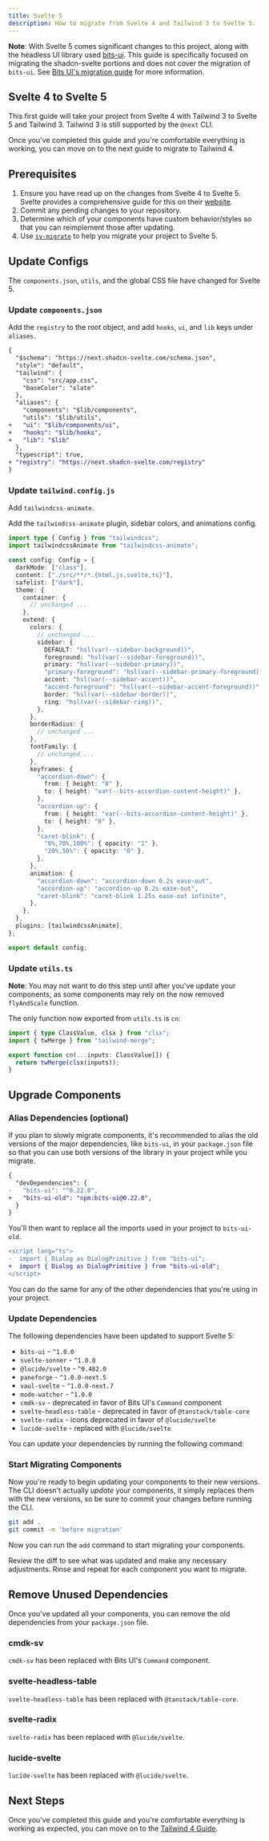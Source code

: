 ```yaml
---
title: Svelte 5
description: How to migrate from Svelte 4 and Tailwind 3 to Svelte 5.
---
```


<script>
    import { Steps, PMExecute, PMInstall, PMRemove, Callout } from "$lib/components/docs";
</script>

<Callout>

**Note**: With Svelte 5 comes significant changes to this project, along with the headless UI library used [bits-ui](https://bits-ui.com). This guide is specifically focused on migrating the shadcn-svelte portions and does not cover the migration of `bits-ui`. See [Bits UI's migration guide](https://bits-ui.com/docs/migration-guide) for more information.

</Callout>

## Svelte 4 to Svelte 5

This first guide will take your project from Svelte 4 with Tailwind 3 to Svelte 5 and Tailwind 3. Tailwind 3 is still supported by the `@next` CLI.

Once you've completed this guide and you're comfortable everything is working, you can move on to the next guide to migrate to Tailwind 4.

## Prerequisites

1. Ensure you have read up on the changes from Svelte 4 to Svelte 5. Svelte provides a comprehensive guide for this on their [website](https://svelte.dev/docs/svelte/v5-migration-guide).
2. Commit any pending changes to your repository.
3. Determine which of your components have custom behavior/styles so that you can reimplement those after updating.
4. Use [`sv-migrate`](https://svelte.dev/docs/cli/sv-migrate) to help you migrate your project to Svelte 5.

## Update Configs

The `components.json`, `utils`, and the global CSS file have changed for Svelte 5.

### Update `components.json`

Add the `registry` to the root object, and add `hooks`, `ui`, and `lib` keys under `aliases`.

```diff
{
  "$schema": "https://next.shadcn-svelte.com/schema.json",
  "style": "default",
  "tailwind": {
    "css": "src/app.css",
    "baseColor": "slate"
  },
  "aliases": {
    "components": "$lib/components",
    "utils": "$lib/utils",
+   "ui": "$lib/components/ui",
+   "hooks": "$lib/hooks",
+   "lib": "$lib"
  },
  "typescript": true,
+ "registry": "https://next.shadcn-svelte.com/registry"
}
```

### Update `tailwind.config.js`

Add `tailwindcss-animate`.

<PMInstall command="tailwindcss-animate" />

Add the `tailwindcss-animate` plugin, sidebar colors, and animations config.

```ts title="tailwind.config.js"
import type { Config } from "tailwindcss";
import tailwindcssAnimate from "tailwindcss-animate";

const config: Config = {
  darkMode: ["class"],
  content: ["./src/**/*.{html,js,svelte,ts}"],
  safelist: ["dark"],
  theme: {
    container: {
      // unchanged ...
    },
    extend: {
      colors: {
        // unchanged ...
        sidebar: {
          DEFAULT: "hsl(var(--sidebar-background))",
          foreground: "hsl(var(--sidebar-foreground))",
          primary: "hsl(var(--sidebar-primary))",
          "primary-foreground": "hsl(var(--sidebar-primary-foreground))",
          accent: "hsl(var(--sidebar-accent))",
          "accent-foreground": "hsl(var(--sidebar-accent-foreground))",
          border: "hsl(var(--sidebar-border))",
          ring: "hsl(var(--sidebar-ring))",
        },
      },
      borderRadius: {
        // unchanged ...
      },
      fontFamily: {
        // unchanged ...
      },
      keyframes: {
        "accordion-down": {
          from: { height: "0" },
          to: { height: "var(--bits-accordion-content-height)" },
        },
        "accordion-up": {
          from: { height: "var(--bits-accordion-content-height)" },
          to: { height: "0" },
        },
        "caret-blink": {
          "0%,70%,100%": { opacity: "1" },
          "20%,50%": { opacity: "0" },
        },
      },
      animation: {
        "accordion-down": "accordion-down 0.2s ease-out",
        "accordion-up": "accordion-up 0.2s ease-out",
        "caret-blink": "caret-blink 1.25s ease-out infinite",
      },
    },
  },
  plugins: [tailwindcssAnimate],
};

export default config;
```

### Update `utils.ts`

<Callout>

**Note**: You may not want to do this step until after you've update your components, as some components may rely on the now removed `flyAndScale` function.

</Callout>

The only function now exported from `utils.ts` is `cn`:

```ts title="src/lib/utils.ts"
import { type ClassValue, clsx } from "clsx";
import { twMerge } from "tailwind-merge";

export function cn(...inputs: ClassValue[]) {
  return twMerge(clsx(inputs));
}
```

## Upgrade Components

### Alias Dependencies (optional)

If you plan to slowly migrate components, it's recommended to alias the old versions of the major dependencies, like `bits-ui`, in your `package.json` file so that you can use both versions of the library in your project while you migrate.

```diff title="package.json"
{
  "devDependencies": {
-	"bits-ui": "^0.22.0",
+   "bits-ui-old": "npm:bits-ui@0.22.0",
  }
}
```

You'll then want to replace all the imports used in your project to `bits-ui-old`.

```diff title="src/lib/components/ui/dialog-content.svelte"
<script lang="ts">
-  import { Dialog as DialogPrimitive } from "bits-ui";
+  import { Dialog as DialogPrimitive } from "bits-ui-old";
</script>
```

You can do the same for any of the other dependencies that you're using in your project.

### Update Dependencies

The following dependencies have been updated to support Svelte 5:

- `bits-ui` - `^1.0.0`
- `svelte-sonner` - `^1.0.0`
- `@lucide/svelte` - `^0.482.0`
- `paneforge` - `^1.0.0-next.5`
- `vaul-svelte` - `^1.0.0-next.7`
- `mode-watcher` - `^1.0.0`
- `cmdk-sv` - deprecated in favor of Bits UI's `Command` component
- `svelte-headless-table` - deprecated in favor of `@tanstack/table-core`
- `svelte-radix` - icons deprecated in favor of `@lucide/svelte`
- `lucide-svelte` - replaced with `@lucide/svelte`

You can update your dependencies by running the following command:

<PMInstall command="bits-ui@latest svelte-sonner@latest @lucide/svelte@latest paneforge@next vaul-svelte@next mode-watcher@latest -D" />

### Start Migrating Components

Now you're ready to begin updating your components to their new versions. The CLI doesn't actually _update_ your components, it simply replaces them with the new versions, so be sure to commit your changes before running the CLI.

```bash
git add .
git commit -m 'before migration'
```

Now you can run the `add` command to start migrating your components.

<PMExecute command="shadcn-svelte@next add dialog --overwrite" />

Review the diff to see what was updated and make any necessary adjustments. Rinse and repeat for each component you want to migrate.

## Remove Unused Dependencies

Once you've updated all your components, you can remove the old dependencies from your `package.json` file.

### cmdk-sv

`cmdk-sv` has been replaced with Bits UI's `Command` component.

<PMRemove command="cmdk-sv" />

### svelte-headless-table

`svelte-headless-table` has been replaced with `@tanstack/table-core`.

<PMRemove command="svelte-headless-table" />

### svelte-radix

`svelte-radix` has been replaced with `@lucide/svelte`.

<PMRemove command="svelte-radix" />

### lucide-svelte

`lucide-svelte` has been replaced with `@lucide/svelte`.

<PMRemove command="lucide-svelte" />

## Next Steps

Once you've completed this guide and you're comfortable everything is working as expected, you can move on to the [Tailwind 4 Guide](/docs/migration/tailwind-v4).
